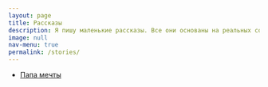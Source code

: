 ```yaml
---
layout: page
title: Рассказы
description: Я пишу маленькие рассказы. Все они основаны на реальных событиях.
image: null
nav-menu: true
permalink: /stories/
---
```


* [Папа мечты](2020-11-25-papa-mechty.md)

